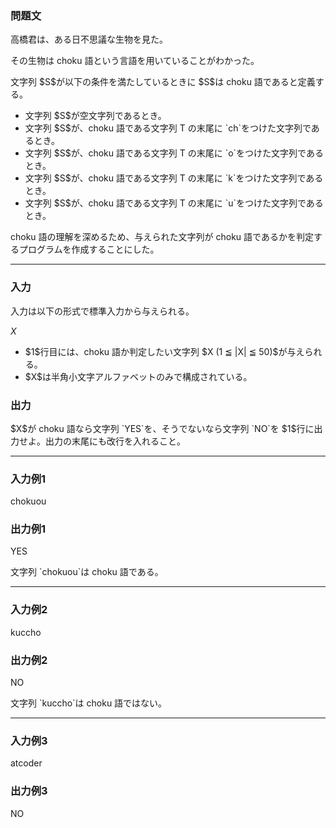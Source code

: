 
<div>

<div>

<div>

<section>

### **問題文**

<p>
高橋君は、ある日不思議な生物を見た。
</p>

<p>
その生物は choku 語という言語を用いていることがわかった。
</p>

<p>
文字列 $S$が以下の条件を満たしているときに $S$は choku 語であると定義する。
</p>

<ul>

<li>
文字列 $S$が空文字列であるとき。
</li>

<li>
文字列 $S$が、choku 語である文字列 T の末尾に `ch`をつけた文字列であるとき。
</li>

<li>
文字列 $S$が、choku 語である文字列 T の末尾に `o`をつけた文字列であるとき。
</li>

<li>
文字列 $S$が、choku 語である文字列 T の末尾に `k`をつけた文字列であるとき。
</li>

<li>
文字列 $S$が、choku 語である文字列 T の末尾に `u`をつけた文字列であるとき。
</li>

</ul>

<p>
choku 語の理解を深めるため、与えられた文字列が choku 語であるかを判定するプログラムを作成することにした。
</p>

</section>

</div>

---

<div>

<div>

<section>

### **入力**

<p>
入力は以下の形式で標準入力から与えられる。
</p>

<div>

$X$
</div>

<ul>

<li>
$1$行目には、choku 語か判定したい文字列 $X (1 ≦ |X| ≦ 50)$が与えられる。
</li>

<li>
$X$は半角小文字アルファベットのみで構成されている。
</li>

</ul>

</section>

</div>

<div>

<section>

### **出力**

<p>
$X$が choku 語なら文字列 `YES`を、そうでないなら文字列 `NO`を $1$行に出力せよ。出力の末尾にも改行を入れること。
</p>

</section>

</div>

</div>

---

<div>

<section>

### **入力例1**

<div>

chokuou

</div>

</section>

</div>

<div>

<section>

### **出力例1**

<div>

YES

</div>

<p>
文字列 `chokuou`は choku 語である。
</p>

</section>

</div>

---

<div>

<section>

### **入力例2**

<div>

kuccho

</div>

</section>

</div>

<div>

<section>

### **出力例2**

<div>

NO

</div>

<p>
文字列 `kuccho`は choku 語ではない。
</p>

</section>

</div>

---

<div>

<section>

### **入力例3**

<div>

atcoder

</div>

</section>

</div>

<div>

<section>

### **出力例3**

<div>

NO

</div>

</section>

</div>

</div>

</div>
